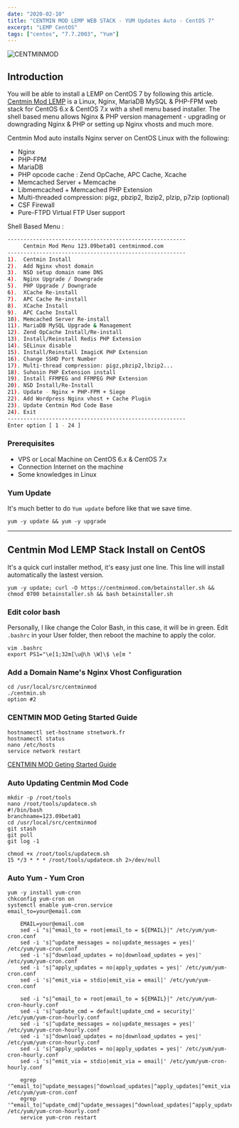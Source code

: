 ```yaml
---
date: "2020-02-10"
title: "CENTMIN MOD LEMP WEB STACK - YUM Updates Auto - CentOS 7"
excerpt: "LEMP CentOS"
tags: ["centos", "7.7.2003", "Yum"]
---
```


![CENTMINMOD](/images/centminmod.png "centminmod")

## Introduction

You will be able to install a LEMP on CentOS 7 by following this article.
[Centmin Mod LEMP](http://centminmod.com/) is a Linux, Nginx, MariaDB MySQL & PHP-FPM web stack for CentOS 6.x & CentOS 7.x with a shell menu based installer. The shell based menu allows Nginx & PHP version management - upgrading or downgrading Nginx & PHP or setting up Nginx vhosts and much more.

Centmin Mod auto installs Nginx server on CentOS Linux with the following:

* Nginx
* PHP-FPM
* MariaDB
* PHP opcode cache : Zend OpCache, APC Cache, Xcache
* Memcached Server + Memcache
* Libmemcached + Memcached PHP Extension
* Multi-threaded compression: pigz, pbzip2, lbzip2, plzip, p7zip (optional)
* CSF Firewall
* Pure-FTPD Virtual FTP User support

Shell Based Menu :

```bash
--------------------------------------------------------
     Centmin Mod Menu 123.09beta01 centminmod.com
--------------------------------------------------------
1).  Centmin Install
2).  Add Nginx vhost domain
3).  NSD setup domain name DNS
4).  Nginx Upgrade / Downgrade
5).  PHP Upgrade / Downgrade
6).  XCache Re-install
7).  APC Cache Re-install
8).  XCache Install
9).  APC Cache Install
10). Memcached Server Re-install
11). MariaDB MySQL Upgrade & Management
12). Zend OpCache Install/Re-install
13). Install/Reinstall Redis PHP Extension
14). SELinux disable
15). Install/Reinstall ImagicK PHP Extension
16). Change SSHD Port Number
17). Multi-thread compression: pigz,pbzip2,lbzip2...
18). Suhosin PHP Extension install
19). Install FFMPEG and FFMPEG PHP Extension
20). NSD Install/Re-Install
21). Update - Nginx + PHP-FPM + Siege
22). Add Wordpress Nginx vhost + Cache Plugin
23). Update Centmin Mod Code Base
24). Exit
--------------------------------------------------------
Enter option [ 1 - 24 ]
```

### Prerequisites
* VPS or Local Machine on CentOS 6.x & CentOS 7.x
* Connection Internet on the machine
* Some knowledges in Linux


###  Yum Update

It's much better to do `Yum update` before like that we save time.

```
yum -y update && yum -y upgrade
```

----

## Centmin Mod LEMP Stack Install on CentOS

It's a quick curl installer method, it's easy just one line. This line will install automatically the lastest version.

```
yum -y update; curl -O https://centminmod.com/betainstaller.sh && chmod 0700 betainstaller.sh && bash betainstaller.sh
```

### Edit color bash

Personally, I like change the Color Bash, in this case, it will be in green. Edit `.bashrc` in your User folder, then reboot the machine to apply the color.

``` 
vim .bashrc
export PS1="\e[1;32m[\u@\h \W]\$ \e[m "
```

### Add a Domain Name's Nginx Vhost Configuration

```
cd /usr/local/src/centminmod
./centmin.sh
option #2
```

### CENTMIN MOD Geting Started Guide

```
hostnamectl set-hostname stnetwork.fr
hostnamectl status
nano /etc/hosts
service network restart
```

[CENTMIN MOD Geting Started Guide]: https://centminmod.com/getstarted.html
[CENTMIN MOD Geting Started Guide][]


### Auto Updating Centmin Mod Code

```
mkdir -p /root/tools
nano /root/tools/updatecm.sh
#!/bin/bash
branchname=123.09beta01
cd /usr/local/src/centminmod
git stash
git pull
git log -1
```

```
chmod +x /root/tools/updatecm.sh
15 */3 * * * /root/tools/updatecm.sh 2>/dev/null
```


### Auto Yum - Yum Cron

```
yum -y install yum-cron
chkconfig yum-cron on
systemctl enable yum-cron.service
email_to=your@email.com
```

```
    EMAIL=your@email.com
    sed -i "s|^email_to = root|email_to = ${EMAIL}|" /etc/yum/yum-cron.conf
    sed -i 's|^update_messages = no|update_messages = yes|' /etc/yum/yum-cron.conf
    sed -i 's|^download_updates = no|download_updates = yes|' /etc/yum/yum-cron.conf
    sed -i 's|^apply_updates = no|apply_updates = yes|' /etc/yum/yum-cron.conf
    sed -i 's|^emit_via = stdio|emit_via = email|' /etc/yum/yum-cron.conf

    sed -i "s|^email_to = root|email_to = ${EMAIL}|" /etc/yum/yum-cron-hourly.conf
    sed -i 's|^update_cmd = default|update_cmd = security|' /etc/yum/yum-cron-hourly.conf
    sed -i 's|^update_messages = no|update_messages = yes|' /etc/yum/yum-cron-hourly.conf
    sed -i 's|^download_updates = no|download_updates = yes|' /etc/yum/yum-cron-hourly.conf
    sed -i 's|^apply_updates = no|apply_updates = yes|' /etc/yum/yum-cron-hourly.conf
    sed -i 's|^emit_via = stdio|emit_via = email|' /etc/yum/yum-cron-hourly.conf   

    egrep '^email_to|^update_messages|^download_updates|^apply_updates|^emit_via' /etc/yum/yum-cron.conf
    egrep '^email_to|^update_cmd|^update_messages|^download_updates|^apply_updates|^emit_via' /etc/yum/yum-cron-hourly.conf
    service yum-cron restart
```